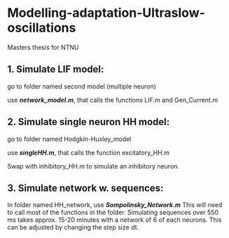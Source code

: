 # Modelling-adaptation-Ultraslow-oscillations
Masters thesis for NTNU


## **1. Simulate LIF model:**

go to folder named second model (multiple neuron)

use ***network_model.m***, that calls the functions LIF.m and Gen_Current.m


## **2. Simulate single neuron HH model:**

go to folder named Hodgkin-Huxley_model

use ***singleHH.m***, that calls the function  excitatory_HH.m

Swap with inhibitory_HH.m to simulate an inhibitory neuron. 


## **3. Simulate network w. sequences:**

In folder named HH_network, use ***Sompolinsky_Network.m*** This will need to call most of the functions in the folder.
Simulating sequences over 550 ms takes approx. 15-20 minutes with a network of 6 of each neurons. 
This can be adjusted by changing the step size dt.


